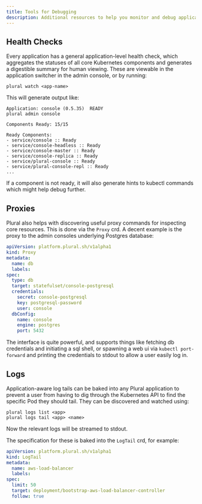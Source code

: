 ```yaml
---
title: Tools for Debugging
description: Additional resources to help you monitor and debug applications.
---
```

## Health Checks

Every application has a general application-level health check, which aggregates the statuses of all core Kubernetes components and generates a digestible summary for human viewing.  These are viewable in the application switcher in the admin console, or by running:

```
plural watch <app-name>
```

This will generate output like:

```
Application: console (0.5.35)  READY
plural admin console

Components Ready: 15/15

Ready Components:
- service/console :: Ready
- service/console-headless :: Ready
- service/console-master :: Ready
- service/console-replica :: Ready
- service/plural-console :: Ready
- service/plural-console-repl :: Ready
...
```

If a component is not ready, it will also generate hints to kubectl commands which might help debug further.

## Proxies

Plural also helps with discovering useful proxy commands for inspecting core resources.  This is done via the `Proxy` crd.  A decent example is the proxy to the admin consoles underlying Postgres database:

```yaml
apiVersion: platform.plural.sh/v1alpha1
kind: Proxy
metadata:
  name: db
  labels:
spec:
  type: db
  target: statefulset/console-postgresql
  credentials:
    secret: console-postgresql
    key: postgresql-password
    user: console
  dbConfig:
    name: console
    engine: postgres
    port: 5432
```

The interface is quite powerful, and supports things like fetching db credentials and initiating a sql shell, or spawning a web ui via `kubectl port-forward` and printing the credentials to stdout to allow a user easily log in.

## Logs

Application-aware log tails can be baked into any Plural application to prevent a user from having to dig through the Kubernetes API to find the specific Pod they should tail.  They can be discovered and watched using:

```shell {% showHeader=false %}
plural logs list <app>
plural logs tail <app> <name>
```

Now the relevant logs will be streamed to stdout.

The specification for these is baked into the `LogTail` crd, for example:

```yaml
apiVersion: platform.plural.sh/v1alpha1
kind: LogTail
metadata:
  name: aws-load-balancer
  labels:
spec:
  limit: 50
  target: deployment/bootstrap-aws-load-balancer-controller
  follow: true
```
